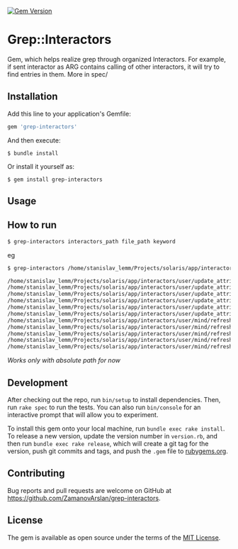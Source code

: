 [![Gem Version](https://badge.fury.io/rb/grep-interactors.svg)](https://badge.fury.io/rb/grep-interactors)

# Grep::Interactors

Gem, which helps realize grep through organized Interactors.
For example, if sent interactor as ARG contains calling of other interactors, it will try to find entries in them.
More in spec/

## Installation

Add this line to your application's Gemfile:

```ruby
gem 'grep-interactors'
```

And then execute:

    $ bundle install

Or install it yourself as:

    $ gem install grep-interactors

## Usage

## How to run
```bash
$ grep-interactors interactors_path file_path keyword
```
eg
```bash
$ grep-interactors /home/stanislav_lemm/Projects/solaris/app/interactors/ /home/stanislav_lemm/Projects/solaris/app/interactors/agreements/create.rb user

/home/stanislav_lemm/Projects/solaris/app/interactors/user/update_attributes.rb:6
/home/stanislav_lemm/Projects/solaris/app/interactors/user/update_attributes.rb:9
/home/stanislav_lemm/Projects/solaris/app/interactors/user/update_attributes.rb:12
/home/stanislav_lemm/Projects/solaris/app/interactors/user/update_attributes.rb:18
/home/stanislav_lemm/Projects/solaris/app/interactors/user/update_attributes.rb:30
/home/stanislav_lemm/Projects/solaris/app/interactors/user/update_attributes.rb:34
/home/stanislav_lemm/Projects/solaris/app/interactors/user/mind/refresh_value.rb:8
/home/stanislav_lemm/Projects/solaris/app/interactors/user/mind/refresh_value.rb:9
/home/stanislav_lemm/Projects/solaris/app/interactors/user/mind/refresh_value.rb:13
/home/stanislav_lemm/Projects/solaris/app/interactors/user/mind/refresh_value.rb:35
/home/stanislav_lemm/Projects/solaris/app/interactors/user/mind/refresh_value.rb:39
```
_Works only with absolute path for now_

## Development

After checking out the repo, run `bin/setup` to install dependencies. Then, run `rake spec` to run the tests. You can also run `bin/console` for an interactive prompt that will allow you to experiment.

To install this gem onto your local machine, run `bundle exec rake install`. To release a new version, update the version number in `version.rb`, and then run `bundle exec rake release`, which will create a git tag for the version, push git commits and tags, and push the `.gem` file to [rubygems.org](https://rubygems.org).

## Contributing

Bug reports and pull requests are welcome on GitHub at https://github.com/ZamanovArslan/grep-interactors.


## License

The gem is available as open source under the terms of the [MIT License](https://opensource.org/licenses/MIT).
